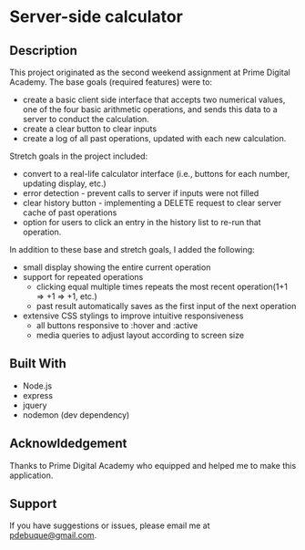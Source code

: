 # Server-side calculator

## Description

This project originated as the second weekend assignment at Prime Digital Academy. The base goals (required features) were to:

* create a basic client side interface that accepts two numerical values, one of the four basic arithmetic operations, and sends this data to a server to conduct the calculation.
* create a clear button to clear inputs
* create a log of all past operations, updated with each new calculation.

Stretch goals in the project included:

* convert to a real-life calculator interface (i.e., buttons for each number, updating display, etc.)
* error detection - prevent calls to server if inputs were not filled
* clear history button - implementing a DELETE request to clear server cache of past operations
* option for users to click an entry in the history list to re-run that operation.

In addition to these base and stretch goals, I added the following:

* small display showing the entire current operation
* support for repeated operations
    * clicking equal multiple times repeats the most recent operation(1+1 => +1 => +1, etc.)
    * past result automatically saves as the first input of the next operation
* extensive CSS stylings to improve intuitive responsiveness
    * all buttons responsive to :hover and :active
    * media queries to adjust layout according to screen size

## Built With

* Node.js
* express
* jquery
* nodemon (dev dependency)

## Acknowldedgement 

Thanks to Prime Digital Academy who equipped and helped me to make this application.

## Support

If you have suggestions or issues, please email me at [pdebuque@gmail.com](pdebuque@gmail.com).